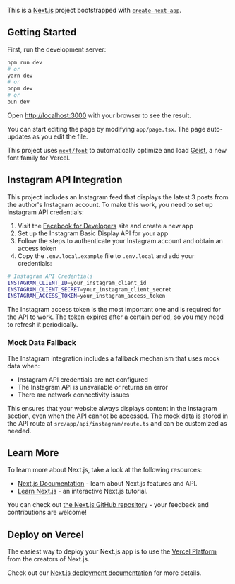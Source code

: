 This is a [Next.js](https://nextjs.org) project bootstrapped with [`create-next-app`](https://nextjs.org/docs/app/api-reference/cli/create-next-app).

## Getting Started

First, run the development server:

```bash
npm run dev
# or
yarn dev
# or
pnpm dev
# or
bun dev
```

Open [http://localhost:3000](http://localhost:3000) with your browser to see the result.

You can start editing the page by modifying `app/page.tsx`. The page auto-updates as you edit the file.

This project uses [`next/font`](https://nextjs.org/docs/app/building-your-application/optimizing/fonts) to automatically optimize and load [Geist](https://vercel.com/font), a new font family for Vercel.

## Instagram API Integration

This project includes an Instagram feed that displays the latest 3 posts from the author's Instagram account. To make this work, you need to set up Instagram API credentials:

1. Visit the [Facebook for Developers](https://developers.facebook.com/) site and create a new app
2. Set up the Instagram Basic Display API for your app
3. Follow the steps to authenticate your Instagram account and obtain an access token
4. Copy the `.env.local.example` file to `.env.local` and add your credentials:

```bash
# Instagram API Credentials
INSTAGRAM_CLIENT_ID=your_instagram_client_id
INSTAGRAM_CLIENT_SECRET=your_instagram_client_secret
INSTAGRAM_ACCESS_TOKEN=your_instagram_access_token
```

The Instagram access token is the most important one and is required for the API to work. The token expires after a certain period, so you may need to refresh it periodically.

### Mock Data Fallback

The Instagram integration includes a fallback mechanism that uses mock data when:
- Instagram API credentials are not configured
- The Instagram API is unavailable or returns an error
- There are network connectivity issues

This ensures that your website always displays content in the Instagram section, even when the API cannot be accessed. The mock data is stored in the API route at `src/app/api/instagram/route.ts` and can be customized as needed.

## Learn More

To learn more about Next.js, take a look at the following resources:

- [Next.js Documentation](https://nextjs.org/docs) - learn about Next.js features and API.
- [Learn Next.js](https://nextjs.org/learn) - an interactive Next.js tutorial.

You can check out [the Next.js GitHub repository](https://github.com/vercel/next.js) - your feedback and contributions are welcome!

## Deploy on Vercel

The easiest way to deploy your Next.js app is to use the [Vercel Platform](https://vercel.com/new?utm_medium=default-template&filter=next.js&utm_source=create-next-app&utm_campaign=create-next-app-readme) from the creators of Next.js.

Check out our [Next.js deployment documentation](https://nextjs.org/docs/app/building-your-application/deploying) for more details.
